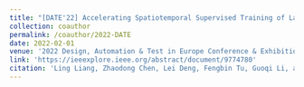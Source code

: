 ```yaml
---
title: "[DATE'22] Accelerating Spatiotemporal Supervised Training of Large-scale Spiking Neural Networks on GPU"
collection: coauthor
permalink: /coauthor/2022-DATE
date: 2022-02-01
venue: '2022 Design, Automation & Test in Europe Conference & Exhibition (DATE)'
link: 'https://ieeexplore.ieee.org/abstract/document/9774780'
citation: 'Ling Liang, Zhaodong Chen, Lei Deng, Fengbin Tu, Guoqi Li, and Yuan Xie. Accelerating spatiotemporal supervised training of large-scale spiking neural networks on gpu. In 2022 Design, Automation & Test in Europe Conference & Exhibition (DATE), pages 658–663. IEEE, 2022'
---
```

